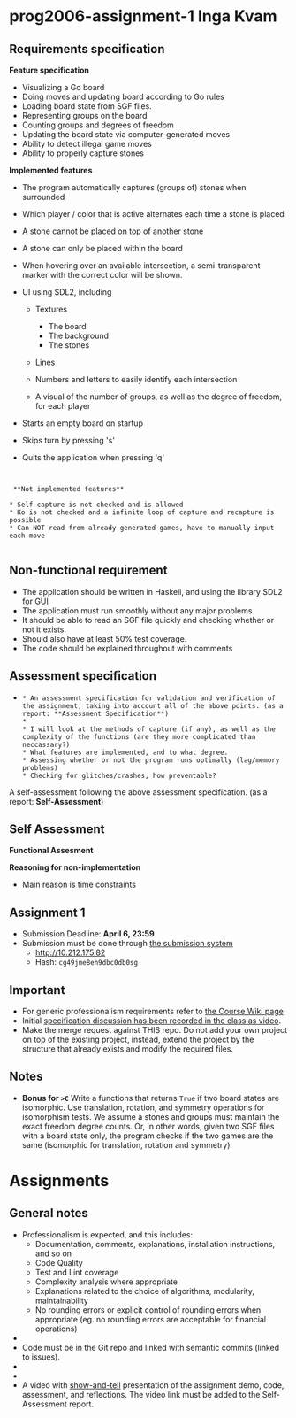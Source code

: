 # prog2006-assignment-1 Inga Kvam



## Requirements specification

**Feature specification**

* Visualizing a Go board
* Doing moves and updating board according to Go rules
* Loading board state from SGF files.
* Representing groups on the board
* Counting groups and degrees of freedom
* Updating the board state via computer-generated moves
* Ability to detect illegal game moves
* Ability to properly capture stones



**Implemented features**

* The program automatically captures (groups of) stones when surrounded
* Which player / color that is active alternates each time a stone is placed
* A stone cannot be placed on top of another stone
* A stone can only be placed within the board
* When hovering over an available intersection, a semi-transparent marker with the correct color will be shown.
* UI using SDL2, including
  * Textures
    * The board
    * The background
    * The stones

  * Lines
  * Numbers and letters to easily identify each intersection
  * A visual of the number of groups, as well as the degree of freedom, for each player

* Starts an empty board on startup
* Skips turn by pressing 's'
* Quits the application when pressing 'q'



```


 **Not implemented features**

* Self-capture is not checked and is allowed
* Ko is not checked and a infinite loop of capture and recapture is possible
* Can NOT read from already generated games, have to manually input each move


```



## Non-functional requirement

* The application should be written in Haskell, and using the library SDL2 for GUI
* The application must run smoothly without any major problems.
* It should be able to read an SGF file quickly and checking whether or not it exists.
* Should also have at least 50% test coverage.
* The code should be explained throughout with comments



## Assessment specification

* ```
  * An assessment specification for validation and verification of the assignment, taking into account all of the above points. (as a report: **Assessment Specification**)
  * 
  * I will look at the methods of capture (if any), as well as the complexity of the functions (are they more complicated than neccassary?)
  * What features are implemented, and to what degree.
  * Assessing whether or not the program runs optimally (lag/memory problems)
  * Checking for glitches/crashes, how preventable?
  ```

  



A self-assessment following the above assessment specification. (as a report: **Self-Assessment**)

## Self Assessment

**Functional Assesment**




**Reasoning for non-implementation**

* Main reason is time constraints





## Assignment 1

* Submission Deadline: **April 6, 23:59**
* Submission must be done through [the submission system](http://10.212.175.82)
   - http://10.212.175.82
   - Hash: `cg49jme8eh9dbc0db0sg`

## Important
* For generic professionalism requirements refer to [the Course Wiki page](https://git.gvk.idi.ntnu.no/course/prog2006/prog2006-2023/-/wikis/home#assignments)
* Initial [specification discussion has been recorded in the class as video](https://youtu.be/PTospJzUtF0).
* Make the merge request against THIS repo. Do not add your own project on top of the existing project, instead, extend the project by the structure that already exists and modify the required files.

## Notes

* **Bonus for `>C`** Write a functions that returns `True` if two board states are isomorphic. Use translation, rotation, and symmetry operations for isomorphism tests. We assume a stones and groups must maintain the exact freedom degree counts. Or, in other words, given two SGF files with a board state only, the program checks if the two games are the same (isomorphic for translation, rotation and symmetry).







# Assignments

## General notes

* Professionalism is expected, and this includes:
  * Documentation, comments, explanations, installation instructions, and so on
  * Code Quality
  * Test and Lint coverage
  * Complexity analysis where appropriate
  * Explanations related to the choice of algorithms, modularity, maintainability
  * No rounding errors or explicit control of rounding errors when appropriate (eg. no rounding errors are acceptable for financial operations)
* 
* Code must be in the Git repo and linked with semantic commits (linked to issues).
* 
* 
* A video with [show-and-tell](https://en.wikipedia.org/wiki/Show_and_tell) presentation of the assignment demo, code, assessment, and reflections. The video link must be added to the Self-Assessment report.

